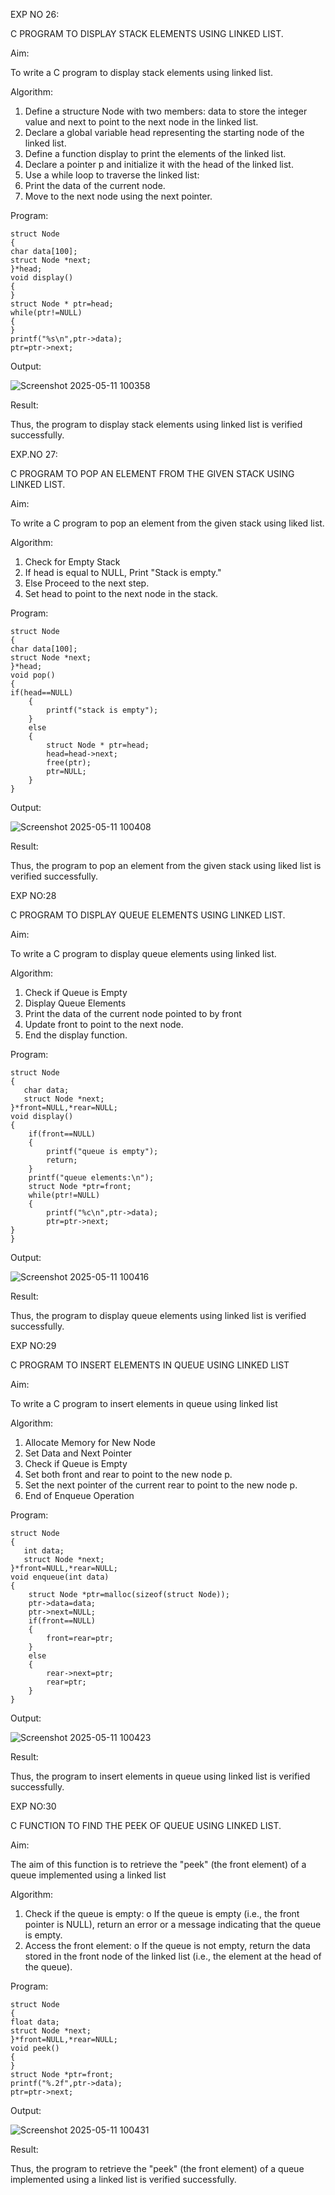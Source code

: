 EXP NO 26: 

C PROGRAM TO DISPLAY STACK ELEMENTS USING LINKED LIST.  

Aim: 

To write a C program to display stack elements using linked list. 

Algorithm: 

1. Define a structure Node with two members: data to store the integer value and 
next to point to the next node in the linked list. 
2. Declare a global variable head representing the starting node of the linked list. 
3. Define a function display to print the elements of the linked list. 
4. Declare a pointer p and initialize it with the head of the linked list. 
5. Use a while loop to traverse the linked list: 
6. Print the data of the current node. 
7. Move to the next node using the next pointer. 

Program: 
```
struct Node    
{   
char data[100];   
struct Node *next;   
}*head;   
void display()   
{   
} 
struct Node * ptr=head; 
while(ptr!=NULL) 
{ 
} 
printf("%s\n",ptr->data); 
ptr=ptr->next;
```


Output: 

![Screenshot 2025-05-11 100358](https://github.com/user-attachments/assets/3004096c-70b0-4c67-8c35-5fa0ba07c960)


Result:  

Thus, the program to display stack elements using linked list is verified successfully. 

EXP.NO 27:  

C PROGRAM TO POP AN ELEMENT FROM THE GIVEN STACK USING LINKED LIST.  

Aim:

To write a C program to pop an element from the given stack using liked list. 

Algorithm: 

1. Check for Empty Stack 
2. If head is equal to NULL, Print "Stack is empty." 
3. Else Proceed to the next step. 
4. Set head to point to the next node in the stack. 

Program: 
```
struct Node    
{   
char data[100];   
struct Node *next;   
}*head;   
void pop()   
{  
if(head==NULL) 
    { 
        printf("stack is empty"); 
    } 
    else 
    { 
        struct Node * ptr=head; 
        head=head->next; 
        free(ptr); 
        ptr=NULL; 
    } 
}
```

Output: 

![Screenshot 2025-05-11 100408](https://github.com/user-attachments/assets/aec4395e-a7de-4fd4-b424-0699aeb76916)

 
Result: 

 Thus, the program to pop an element from the given stack using liked list is verified 
successfully. 
 
 
 
EXP NO:28  

C PROGRAM TO DISPLAY QUEUE ELEMENTS USING LINKED LIST.  

Aim:

To write a C program to display queue elements using linked list. 
 
 
Algorithm: 

1. Check if Queue is Empty 
2. Display Queue Elements 
3. Print the data of the current node pointed to by front 
4. Update front to point to the next node. 
5. End the display function. 


Program: 
```
struct Node 
{ 
   char data; 
   struct Node *next; 
}*front=NULL,*rear=NULL; 
void display() 
{ 
    if(front==NULL) 
    { 
        printf("queue is empty"); 
        return; 
    } 
    printf("queue elements:\n"); 
    struct Node *ptr=front; 
    while(ptr!=NULL) 
    { 
        printf("%c\n",ptr->data); 
        ptr=ptr->next; 
} 
}
```


Output: 

![Screenshot 2025-05-11 100416](https://github.com/user-attachments/assets/d1ca3d56-8058-45ae-8e5a-2910096df11a)


Result:  

Thus, the program to display queue elements using linked list is verified successfully. 



EXP NO:29 

C PROGRAM TO INSERT ELEMENTS IN QUEUE USING LINKED LIST 


Aim:

To write a C program to insert elements in queue using linked list 


Algorithm: 

1. Allocate Memory for New Node 
2. Set Data and Next Pointer 
3. Check if Queue is Empty 
4. Set both front and rear to point to the new node p. 
5. Set the next pointer of the current rear to point to the new node p. 
6. End of Enqueue Operation 

Program: 
```
struct Node 
{ 
   int data; 
   struct Node *next; 
}*front=NULL,*rear=NULL; 
void enqueue(int data) 
{ 
    struct Node *ptr=malloc(sizeof(struct Node)); 
    ptr->data=data; 
    ptr->next=NULL; 
    if(front==NULL) 
    { 
        front=rear=ptr; 
    } 
    else 
    { 
        rear->next=ptr; 
        rear=ptr; 
    } 
}
```
Output:

![Screenshot 2025-05-11 100423](https://github.com/user-attachments/assets/8973c16b-8c84-4895-9f9b-d5070464037c)

 
Result:

Thus, the program to insert elements in queue using linked list is verified successfully. 


EXP NO:30  

C FUNCTION TO FIND THE PEEK OF QUEUE USING LINKED LIST. 

Aim: 

The aim of this function is to retrieve the "peek" (the front element) of a queue 
implemented using a linked list 

Algorithm: 

1. Check if the queue is empty: o If the queue is empty (i.e., the front pointer is 
NULL), return an error or a message indicating that the queue is empty. 
2. Access the front element: o If the queue is not empty, return the data stored in 
the front node of the linked list (i.e., the element at the head of the queue). 


Program: 
```
struct Node 
{ 
float data; 
struct Node *next; 
}*front=NULL,*rear=NULL; 
void peek() 
{ 
} 
struct Node *ptr=front; 
printf("%.2f",ptr->data); 
ptr=ptr->next;

``` 
Output: 

![Screenshot 2025-05-11 100431](https://github.com/user-attachments/assets/ac5a1554-15c5-408e-b3fa-5a7785cdc7e0)

 
Result: 

Thus, the program to retrieve the "peek" (the front element) of a queue implemented 
using a linked list is verified successfully. 
 
